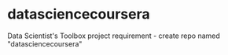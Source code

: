 # datasciencecoursera
Data Scientist's Toolbox project requirement - create repo named "datasciencecoursera"
